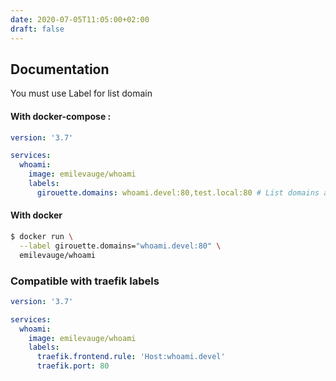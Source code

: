 ```yaml
---
date: 2020-07-05T11:05:00+02:00
draft: false
---
```


## Documentation

You must use Label for list domain

#### With docker-compose :

```yaml
version: '3.7'

services:
  whoami:
    image: emilevauge/whoami
    labels:
      girouette.domains: whoami.devel:80,test.local:80 # List domains and port (default is 80)
```

#### With docker

```sh
$ docker run \
  --label girouette.domains="whoami.devel:80" \
  emilevauge/whoami
```

### Compatible with traefik labels

```yaml
version: '3.7'

services:
  whoami:
    image: emilevauge/whoami
    labels:
      traefik.frontend.rule: 'Host:whoami.devel'
      traefik.port: 80
```
